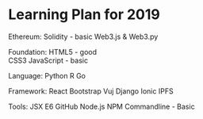 # Learning Plan for 2019

Ethereum:
Solidity - basic 
Web3.js & Web3.py 

Foundation:
HTML5 - good  
CSS3 
JavaScript - basic 

Language:
Python
R
Go

Framework: 
React
Bootstrap
Vuj
Django
Ionic
IPFS

Tools:
JSX
E6
GitHub
Node.js
NPM
Commandline - Basic 
